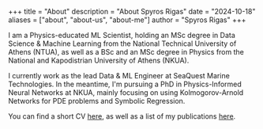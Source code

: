 +++
title = "About"
description = "About Spyros Rigas"
date = "2024-10-18"
aliases = ["about", "about-us", "about-me"]
author = "Spyros Rigas"
+++

I am a Physics-educated ML Scientist, holding an MSc degree in Data Science & Machine Learning from the National Technical University of Athens (NTUA), as well as a BSc and an MSc degree in Physics from the National and Kapodistrian University of Athens (NKUA). 

I currently work as the lead Data & ML Engineer at SeaQuest Marine Technologies. In the meantime, I'm pursuing a PhD in Physics-Informed Neural Networks at NKUA, mainly focusing on using Kolmogorov-Arnold Networks for PDE problems and Symbolic Regression.

You can find a short CV [here](/cv), as well as a list of my publications [here](/publications).
